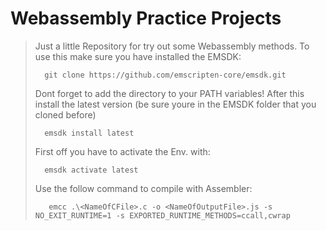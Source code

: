 # Webassembly Practice Projects #

> Just a little Repository for try out some Webassembly methods.
> To use this make sure you have installed the EMSDK:
>
> ```CMD
>   git clone https://github.com/emscripten-core/emsdk.git
>```
>
>Dont forget to add the directory to your PATH variables!
>After this install the latest version (be sure youre in the EMSDK folder that you cloned before)
>
>```CMD
>   emsdk install latest
>```
>
>First off you have to activate the Env. with:
>
>```CMD
>   emsdk activate latest
>```
>
>Use the follow command to compile with Assembler:
>
>```CMD
>    emcc .\<NameOfCFile>.c -o <NameOfOutputFile>.js -s NO_EXIT_RUNTIME=1 -s EXPORTED_RUNTIME_METHODS=ccall,cwrap
>```
